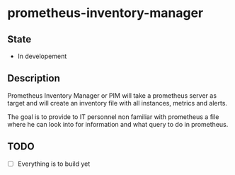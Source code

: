 # prometheus-inventory-manager

## State

- In developement

## Description

Prometheus Inventory Manager or PIM will take a prometheus server as target and will create an inventory file with all instances, metrics and alerts.

The goal is to provide to IT personnel non familiar with prometheus a file where he can look into for information and what query to do in prometheus.

## TODO

- [ ] Everything is to build yet

